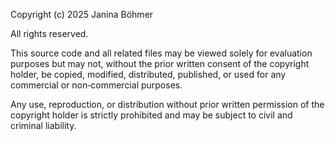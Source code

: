 Copyright (c) 2025 Janina Böhmer

All rights reserved.

This source code and all related files may be viewed solely for evaluation
purposes but may not, without the prior written consent of the copyright holder,
be copied, modified, distributed, published, or used for any commercial or
non‑commercial purposes.

Any use, reproduction, or distribution without prior written permission of the
copyright holder is strictly prohibited and may be subject to civil and criminal
liability.
